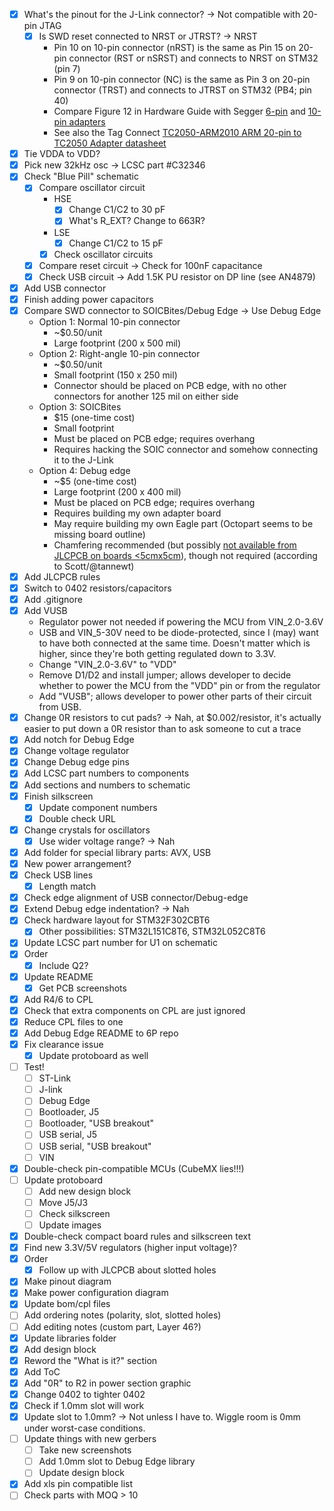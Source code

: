 - [x] What's the pinout for the J-Link connector? -> Not compatible with 20-pin JTAG
  - [x] Is SWD reset connected to NRST or JTRST? -> NRST
    - Pin 10 on 10-pin connector (nRST) is the same as Pin 15 on 20-pin connector (RST or nSRST) and connects to NRST on STM32 (pin 7)
    - Pin 9 on 10-pin connector (NC) is the same as Pin 3 on 20-pin connector (TRST) and connects to JTRST on STM32 (PB4; pin 40)
    - Compare Figure 12 in Hardware Guide with Segger [6-pin](https://www.segger.com/products/debug-probes/j-link/accessories/adapters/6-pin-needle-adapter/) and [10-pin adapters](https://www.segger.com/products/debug-probes/j-link/accessories/adapters/10-pin-needle-adapter/)
    - See also the Tag Connect [TC2050-ARM2010 ARM 20-pin to TC2050 Adapter datasheet](https://www.tag-connect.com/wp-content/uploads/bsk-pdf-manager/TC2050-ARM2010_18.pdf)
- [x] Tie VDDA to VDD?
- [x] Pick new 32kHz osc -> LCSC part #C32346
- [x] Check "Blue Pill" schematic
  - [x] Compare oscillator circuit
    - HSE
      - [x] Change C1/C2 to 30 pF
      - [x] What's R_EXT? Change to 663R?
    - LSE
      - [x] Change C1/C2 to 15 pF
    - [x] Check oscillator circuits
  - [x] Compare reset circuit -> Check for 100nF capacitance
  - [x] Check USB circuit -> Add 1.5K PU resistor on DP line (see AN4879)
- [x] Add USB connector
- [x] Finish adding power capacitors
- [x] Compare SWD connector to SOICBites/Debug Edge -> Use Debug Edge
  - Option 1: Normal 10-pin connector
    - ~$0.50/unit
    - Large footprint (200 x 500 mil)
  - Option 2: Right-angle 10-pin connector
    - ~$0.50/unit
    - Small footprint (150 x 250 mil)
    - Connector should be placed on PCB edge, with no other connectors for another 125 mil on either side
  - Option 3: SOICBites
    - $15 (one-time cost)
    - Small footprint
    - Must be placed on PCB edge; requires overhang
    - Requires hacking the SOIC connector and somehow connecting it to the J-Link
  - Option 4: Debug edge
    - ~$5 (one-time cost)
    - Large footprint (200 x 400 mil)
    - Must be placed on PCB edge; requires overhang
    - Requires building my own adapter board
    - May require building my own Eagle part (Octopart seems to be missing board outline)
    - Chamfering recommended (but possibly [not available from JLCPCB on boards <5cmx5cm](https://jlcpcb.com/quote/pcbOrderFaq/Gold%20Fingers)), though not required (according to Scott/@tannewt)
- [x] Add JLCPCB rules
- [x] Switch to 0402 resistors/capacitors
- [x] Add .gitignore
- [x] Add VUSB
  - Regulator power not needed if powering the MCU from VIN_2.0-3.6V
  - USB and VIN_5-30V need to be diode-protected, since I (may) want to have both connected at the same time. Doesn't matter which is higher, since they're both getting regulated down to 3.3V.
  - Change "VIN_2.0-3.6V" to "VDD"
  - Remove D1/D2 and install jumper; allows developer to decide whether to power the MCU from the "VDD" pin or from the regulator
  - Add "VUSB"; allows developer to power other parts of their circuit from USB.
- [x] Change 0R resistors to cut pads? -> Nah, at $0.002/resistor, it's actually easier to put down a 0R resistor than to ask someone to cut a trace
- [x] Add notch for Debug Edge
- [x] Change voltage regulator
- [x] Change Debug edge pins
- [x] Add LCSC part numbers to components
- [x] Add sections and numbers to schematic
- [x] Finish silkscreen
  - [x] Update component numbers
  - [x] Double check URL
- [x] Change crystals for oscillators
  - [x] Use wider voltage range? -> Nah
- [x] Add folder for special library parts: AVX, USB
- [x] New power arrangement?
- [x] Check USB lines
  - [x] Length match
- [x] Check edge alignment of USB connector/Debug-edge
- [x] Extend Debug edge indentation? -> Nah
- [x] Check hardware layout for STM32F302CBT6
  - [x] Other possibilities: STM32L151C8T6, STM32L052C8T6
- [x] Update LCSC part number for U1 on schematic
- [x] Order
  - [x] Include Q2?
- [x] Update README
  - [x] Get PCB screenshots
- [x] Add R4/6 to CPL
- [x] Check that extra components on CPL are just ignored
- [x] Reduce CPL files to one
- [x] Add Debug Edge README to 6P repo
- [x] Fix clearance issue
  - [x] Update protoboard as well
- [ ] Test!
  - [ ] ST-Link
  - [ ] J-link
  - [ ] Debug Edge
  - [ ] Bootloader, J5
  - [ ] Bootloader, "USB breakout"
  - [ ] USB serial, J5
  - [ ] USB serial, "USB breakout"
  - [ ] VIN
- [x] Double-check pin-compatible MCUs (CubeMX lies!!!)
- [ ] Update protoboard
  - [ ] Add new design block
  - [ ] Move J5/J3
  - [ ] Check silkscreen
  - [ ] Update images
- [x] Double-check compact board rules and silkscreen text
- [x] Find new 3.3V/5V regulators (higher input voltage)?
- [x] Order
  - [x] Follow up with JLCPCB about slotted holes
- [x] Make pinout diagram
- [x] Make power configuration diagram
- [x] Update bom/cpl files
- [ ] Add ordering notes (polarity, slot, slotted holes)
- [ ] Add editing notes (custom part, Layer 46?)
- [x] Update libraries folder
- [x] Add design block
- [x] Reword the "What is it?" section
- [x] Add ToC
- [x] Add "0R" to R2 in power section graphic
- [x] Change 0402 to tighter 0402
- [x] Check if 1.0mm slot will work
- [x] Update slot to 1.0mm? -> Not unless I have to. Wiggle room is 0mm under worst-case conditions.
- [ ] Update things with new gerbers
  - [ ] Take new screenshots
  - [ ] Add 1.0mm slot to Debug Edge library
  - [ ] Update design block
- [x] Add xls pin compatible list
- [ ] Check parts with MOQ > 10